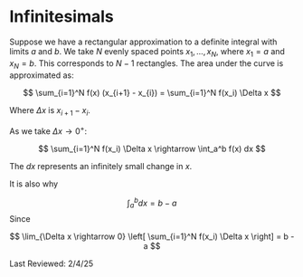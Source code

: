 # Infinitesimals
Suppose we have a rectangular approximation to a definite integral with limits $a$ and $b$. We take $N$ evenly spaced points $x_1, \ldots, x_N$, where $x_1 = a$ and $x_N = b$. This corresponds to $N-1$ rectangles. The area under the curve is approximated as:

$$
\sum_{i=1}^N f(x) (x_{i+1} - x_{i}) =
\sum_{i=1}^N f(x_i) \Delta x
$$

Where $\Delta x$ is $x_{i+1} - x_{i}$. 

As we take $\Delta x \rightarrow 0^+$:

$$
\sum_{i=1}^N f(x_i) \Delta x \rightarrow \int_a^b f(x) dx
$$

The $dx$ represents an infinitely small change in $x$.

It is also why


$$
\int_a^b dx = b - a
$$
Since

$$
\lim_{\Delta x \rightarrow 0} \left[ \sum_{i=1}^N f(x_i) \Delta x \right] = b - a
$$

Last Reviewed: 2/4/25